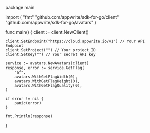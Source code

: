 package main

import (
    "fmt"
    "github.com/appwrite/sdk-for-go/client"
    "github.com/appwrite/sdk-for-go/avatars"
)

func main() {
    client := client.NewClient()

    client.SetEndpoint("https://cloud.appwrite.io/v1") // Your API Endpoint
    client.SetProject("") // Your project ID
    client.SetKey("") // Your secret API key

    service := avatars.NewAvatars(client)
    response, error := service.GetFlag(
        "af",
        avatars.WithGetFlagWidth(0),
        avatars.WithGetFlagHeight(0),
        avatars.WithGetFlagQuality(0),
    )

    if error != nil {
        panic(error)
    }

    fmt.Println(response)
}
